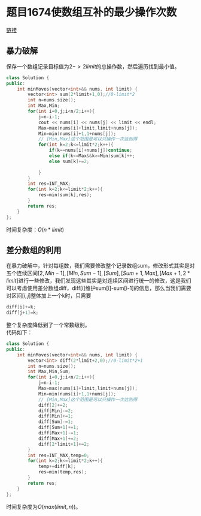 # 题目1674使数组互补的最少操作次数
[链接](https://leetcode-cn.com/problems/minimum-moves-to-make-array-complementary/)
## 暴力破解
保存一个数组记录目标值为$2->2limit$的总操作数，然后遍历找到最小值。
```C++
class Solution {
public:
    int minMoves(vector<int>&& nums, int limit) {
        vector<int> sum(2*limit+1,0);//0-limit*2
        int n=nums.size();
        int Max,Min;
        for(int i=0,j;i<n/2;i++){
            j=n-i-1;
            cout << nums[i] << nums[j] << limit << endl;
            Max=max(nums[i]+limit,limit+nums[j]);
            Min=min(nums[i]+1,1+nums[j]);
            // [Min,Max]这个范围是可以只操作一次达到得
            for(int k=2;k<=limit*2;k++){
                if(k==nums[i]+nums[j])continue;
                else if(k<=Max&&k>=Min)sum[k]++;
                else sum[k]+=2;
            
            }
        }
        int res=INT_MAX;
        for(int k=2;k<=limit*2;k++){
            res=min(sum[k],res);
        }
        return res;
    }
};
```
时间复杂度：$O(n*limit)$
## 差分数组的利用
在暴力破解中，针对每组数，我们需要修改整个记录数组sum，修改形式其实是对五个连续区间$[2,Min-1],[Min,Sum-1],[Sum],[Sum+1,Max],[Max+1,2*limit]$进行一些修改，我们发现这些其实是对连续区间进行统一的修改，这是我们可以考虑使用差分数组diff，diff[i]维护sum[i]-sum[i-1]的信息，那么当我们需要对区间$[i,j]$整体加上一个k时，只需要
```C++
diff[i]+=k;
diff[j+1]=k;
```
整个复杂度降低到了一个常数级别。  
代码如下：
```C++
class Solution {
public:
    int minMoves(vector<int>&& nums, int limit) {
        vector<int> diff(2*limit+2,0);//0-limit*2+1
        int n=nums.size();
        int Max,Min,Sum;
        for(int i=0,j;i<n/2;i++){
            j=n-i-1;
            Max=max(nums[i]+limit,limit+nums[j]);
            Min=min(nums[i]+1,1+nums[j]);
            // [Min,Max]这个范围是可以只操作一次达到得
            diff[2]+=2;
            diff[Min]-=2;
            diff[Min]+=1;
            diff[Sum]-=1;
            diff[Sum+1]+=1;
            diff[Max+1]-=1;
            diff[Max+1]+=2;
            diff[2*limit+1]+=2;
        }
        int res=INT_MAX,temp=0;
        for(int k=2;k<=limit*2;k++){
            temp+=diff[k];
            res=min(temp,res);
        }
        return res;
    }
};
```
时间复杂度为$O(max(limit,n))$。

